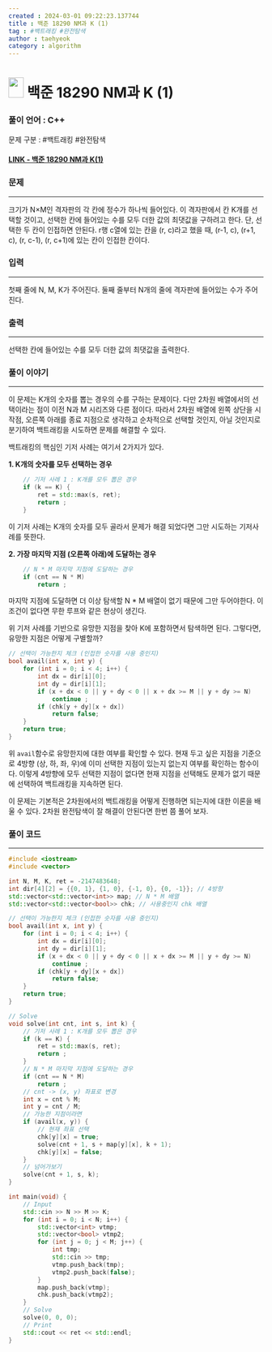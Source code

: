```yaml
---
created : 2024-03-01 09:22:23.137744
title : 백준 18290 NM과 K (1)
tag : #백트래킹 #완전탐색
author : taehyeok
category : algorithm
---
```

# <img src="https://d2gd6pc034wcta.cloudfront.net/tier/10.svg" width="30" height="40"> 백준 18290 NM과 K (1)


### 풀이 언어 : C++

문제 구분 : #백트래킹 #완전탐색
#### [LINK - 백준 18290 NM과 K(1)](https://www.acmicpc.net/problem/18290)

### 문제
<hr>

크기가 N×M인 격자판의 각 칸에 정수가 하나씩 들어있다. 이 격자판에서 칸 K개를 선택할 것이고, 선택한 칸에 들어있는 수를 모두 더한 값의 최댓값을 구하려고 한다. 단, 선택한 두 칸이 인접하면 안된다. r행 c열에 있는 칸을 (r, c)라고 했을 때, (r-1, c), (r+1, c), (r, c-1), (r, c+1)에 있는 칸이 인접한 칸이다.

### 입력
<hr>

첫째 줄에 N, M, K가 주어진다. 둘째 줄부터 N개의 줄에 격자판에 들어있는 수가 주어진다.
### 출력
<hr>

선택한 칸에 들어있는 수를 모두 더한 값의 최댓값을 출력한다.
### 풀이 이야기
<hr>

이 문제는 K개의 숫자를 뽑는 경우의 수를 구하는 문제이다. 다만 2차원 배열에서의 선택이라는 점이 이전 N과 M 시리즈와 다른 점이다. 따라서 2차원 배열에 왼쪽 상단을 시작점, 오른쪽 아래를 종료 지점으로 생각하고 순차적으로 선택할 것인지, 아닐 것인지로 분기하여 백트래킹을 시도하면 문제를 해결할 수 있다.

백트래킹의 핵심인 기저 사례는 여기서 2가지가 있다.

**1. K개의 숫자를 모두 선택하는 경우**
```c++
    // 기저 사례 1 : K개를 모두 뽑은 경우
    if (k == K) {
        ret = std::max(s, ret);
        return ;
    }
```
이 기저 사례는 K개의 숫자를 모두 골라서 문제가 해결 되었다면 그만 시도하는 기저사례를 뜻한다.

**2. 가장 마지막 지점 (오른쪽 아래)에 도달하는 경우**
```c++
    // N * M 마지막 지점에 도달하는 경우
    if (cnt == N * M)
        return ;
```
마지막 지점에 도달하면 더 이상 탐색할 N * M 배열이 없기 때문에 그만 두어야한다. 이 조건이 없다면 무한 루프와 같은 현상이 생긴다.

위 기저 사례를 기반으로 유망한 지점을 찾아 K에 포함하면서 탐색하면 된다. 그렇다면, 유망한 지점은 어떻게 구별할까?
```c++
// 선택이 가능한지 체크 (인접한 숫자를 사용 중인지)
bool avail(int x, int y) {
    for (int i = 0; i < 4; i++) {
        int dx = dir[i][0];
        int dy = dir[i][1];
        if (x + dx < 0 || y + dy < 0 || x + dx >= M || y + dy >= N)
            continue ;
        if (chk[y + dy][x + dx])
            return false;
    }
    return true;
}
```
위 `avail`함수로 유망한지에 대한 여부를 확인할 수 있다. 현재 두고 싶은 지점을 기준으로 4방향 (상, 하, 좌, 우)에 이미 선택한 지점이 있는지 없는지 여부를 확인하는 함수이다. 이렇게 4방향에 모두 선택한 지점이 없다면 현재 지점을 선택해도 문제가 없기 때문에 선택하여 백트래킹을 지속하면 된다.

이 문제는 기본적은 2차원에서의 백트래킹을 어떻게 진행하면 되는지에 대한 이론을 배울 수 있다. 2차원 완전탐색이 잘 해결이 안된다면 한번 쯤 풀어 보자.

### 풀이 코드
<hr>

``` c++
#include <iostream>
#include <vector>

int N, M, K, ret = -2147483648;
int dir[4][2] = {{0, 1}, {1, 0}, {-1, 0}, {0, -1}}; // 4방향
std::vector<std::vector<int>> map; // N * M 배열
std::vector<std::vector<bool>> chk; // 사용중인지 chk 배열

// 선택이 가능한지 체크 (인접한 숫자를 사용 중인지)
bool avail(int x, int y) {
    for (int i = 0; i < 4; i++) {
        int dx = dir[i][0];
        int dy = dir[i][1];
        if (x + dx < 0 || y + dy < 0 || x + dx >= M || y + dy >= N)
            continue ;
        if (chk[y + dy][x + dx])
            return false;
    }
    return true;
}

// Solve
void solve(int cnt, int s, int k) {
    // 기저 사례 1 : K개를 모두 뽑은 경우
    if (k == K) {
        ret = std::max(s, ret);
        return ;
    }
    // N * M 마지막 지점에 도달하는 경우
    if (cnt == N * M)
        return ;
    // cnt -> (x, y) 좌표로 변경
    int x = cnt % M;
    int y = cnt / M;
    // 가능한 지점이라면
    if (avail(x, y)) {
        // 현재 좌표 선택
        chk[y][x] = true;
        solve(cnt + 1, s + map[y][x], k + 1);
        chk[y][x] = false;
    }
    // 넘어가보기
    solve(cnt + 1, s, k);
}

int main(void) {
    // Input
    std::cin >> N >> M >> K;
    for (int i = 0; i < N; i++) {
        std::vector<int> vtmp;
        std::vector<bool> vtmp2;
        for (int j = 0; j < M; j++) {
            int tmp;
            std::cin >> tmp;
            vtmp.push_back(tmp);
            vtmp2.push_back(false);
        }
        map.push_back(vtmp);
        chk.push_back(vtmp2);
    }
    // Solve
    solve(0, 0, 0);
    // Print
    std::cout << ret << std::endl;
}
```
